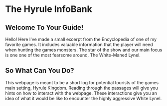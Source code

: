 # The Hyrule InfoBank

## Welcome To Your Guide!

Hello! Here I've made a small excerpt from the Encyclopedia of one of my favorite games. It includes valuable information that the player will need when hunting the games monsters.
The star of the show and our main focus is one one of the most fearsome around, The White-Maned Lynel. 

## So What Can You Do?

This webpage is meant to be a short log for potential tourists of the games main setting, Hyrule Kingdom. Reading through the passages will give you hints on how to interact with the webpage.
These interactions give you an idea of what it would be like to encounter the highly aggressive White Lynel.